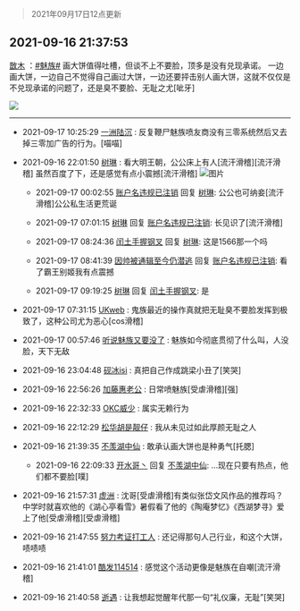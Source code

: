 > 2021年09月17日12点更新
<link rel="stylesheet" href="https://cdn.jsdelivr.net/gh/taotie6/sampleJSON@main/css/photo_show.css">
<meta name="referrer" content="no-referrer" />


 ## 2021-09-16 21:37:53 

 [㪚木](https://www.coolapk.com/feed/30036203?shareKey=NzRjYTljMjQ5MzhhNjE0MzRkNGM~) ：<a class="feed-link-tag" href="/t/魅族?type=0">#魅族#</a> 画大饼值得吐槽，但谈不上不要脸，顶多是没有兑现承诺。
一边画大饼，一边自己不觉得自己画过大饼，一边还要抨击别人画大饼，这就不仅仅是不兑现承诺的问题了，还是臭不要脸、无耻之尤[呲牙] 

<div class="album">
<img class="img-item" src="https://image.coolapk.com/feed/2021/0916/21/1081091_13621cf2_9472_4085@1080x1814.jpeg" />
</div>

 ------- 

- 2021-09-17 10:25:29 [一洲陆沉](uid=889471) : 反复鞭尸魅族喷友商没有三零系统然后又去掉三零加广告的行为。[喵喵] 

- 2021-09-16 22:01:50 [树琳](uid=1807052) : 看大明王朝，公公床上有人[流汗滑稽][流汗滑稽]
虽然百度了下，还是感觉有点小震撼[流汗滑稽] ![图片](https://image.coolapk.com/feed/2021/0916/22/1807052_b39e1ddd_0909_5947@2340x1080.jpeg)

    - 2021-09-17 00:02:55 [账户名违规已注销](uid=1039732) 回复 [树琳](uid=1807052): 公公也可纳妾[流汗滑稽]公公私生活更荒诞 

    - 2021-09-17 07:01:15 [树琳](uid=1807052) 回复 [账户名违规已注销](uid=1039732): 长见识了[流汗滑稽] 

    - 2021-09-17 08:24:36 [闰土手握钢叉](uid=3177928) 回复 [树琳](uid=1807052): 这是1566那一个吗 

    - 2021-09-17 08:41:39 [因帅被通辑至今仍潜逃](uid=832365) 回复 [账户名违规已注销](uid=1039732): 看了霸王别姬我有点震撼 

    - 2021-09-17 09:19:25 [树琳](uid=1807052) 回复 [闰土手握钢叉](uid=3177928): 是 

- 2021-09-17 07:31:15 [UKweb](uid=3205288) : 鬼族最近的操作真就把无耻臭不要脸发挥到极致了，这种公司尤为恶心[cos滑稽] 

- 2021-09-17 00:57:46 [听说魅族又要没了](uid=6148118) : 魅族如今彻底贯彻了什么叫，人没脸，天下无敌 

- 2021-09-16 23:04:48 [砚冰isi](uid=2159667) : 真把自己作成跳梁小丑了[笑哭] 

- 2021-09-16 22:56:26 [加藤惠老公](uid=1266680) : 日常喷魅族[受虐滑稽][强] 

- 2021-09-16 22:32:33 [OKC威少](uid=1088895) : 属实无赖行为 

- 2021-09-16 22:12:29 [松华胡是靓仔](uid=692318) : 我从未见过如此厚颜无耻之人 

- 2021-09-16 21:39:35 [不羡湖中仙](uid=3789180) : 敢承认画大饼也是种勇气[托腮] 

    - 2021-09-16 22:09:33 [开水哥丶](uid=608451) 回复 [不羡湖中仙](uid=3789180): …现在只要有热点，他们都不要脸[噗] 

- 2021-09-16 21:57:31 [虚洲](uid=825485) : 沈哥[受虐滑稽]有类似张岱文风作品的推荐吗？中学时就喜欢他的《湖心亭看雪》暑假看了他的《陶庵梦忆》《西湖梦寻》爱上了他[受虐滑稽][受虐滑稽] 

- 2021-09-16 21:47:55 [努力考证打工人](uid=1012180) : 还记得那句人己行业，和这个大饼，啧啧啧 

- 2021-09-16 21:41:01 [酷发114514](uid=4321323) : 感觉这个活动更像是魅族在自嘲[流汗滑稽] 

- 2021-09-16 21:40:58 [逝遇](uid=2589293) : 让我想起觉醒年代那一句“礼仪廉，无耻”[笑哭] 

